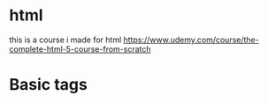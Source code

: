 # html
this is a course i made for html
https://www.udemy.com/course/the-complete-html-5-course-from-scratch

# Basic tags
<!--Comment-->
<!DOCTYPE>
<html>
<head>
<title>
<body>
<h1> to <h6>
<p>
<br>
<hr>
<a>
<link>
<meta>
<style>

# Styles and semantics
<div>
<span>
<header>
<nav>
<main>
<section>
<article>
<aside>
<details>
<dialog>
<summary>
<data>
<footer>
